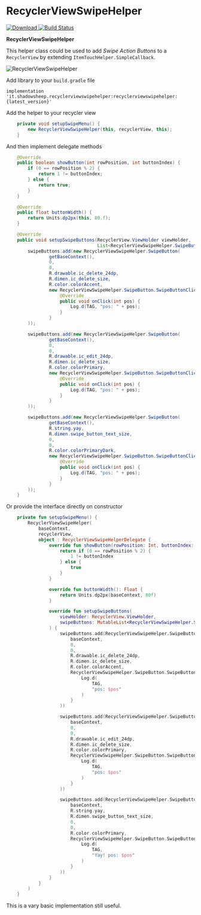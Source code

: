 # RecyclerViewSwipeHelper

[ ![Download](https://api.bintray.com/packages/shadowsheep/RecyclerViewSwipeHelper/RecyclerViewSwipeHelper/images/download.svg) ](https://bintray.com/shadowsheep/RecyclerViewSwipeHelper/RecyclerViewSwipeHelper/_latestVersion)
[![Build Status](https://travis-ci.org/shadowsheep1/RecyclerViewSwipeHelper.svg?branch=master)](https://travis-ci.org/shadowsheep1/RecyclerViewSwipeHelper)

**RecyclerViewSwipeHelper**

This helper class could be used to add *Swipe Action Buttons* to a `RecyclerView` by extending `ItemTouchHelper.SimpleCallback`.

![RecyclerViewSwipeHelper](https://www.shadowsheep.it/recyclerviewswipehelper_.gif)

Add library to your `build.gradle` file

```
implementation 'it.shadowsheep.recyclerviewswipehelper:recyclerviewswipehelper:{latest_version}'
```

Add the helper to your recycler view

```java
    private void setupSwipeMenu() {
        new RecyclerViewSwipeHelper(this, recyclerView, this);
    }
```

And then implement delegate methods

```java
    @Override
    public boolean showButton(int rowPosition, int buttonIndex) {
        if (0 == rowPosition % 2) {
            return 1 != buttonIndex;
        } else {
            return true;
        }
    }

    @Override
    public float buttonWidth() {
        return Units.dp2px(this, 80.f);
    }

    @Override
    public void setupSwipeButtons(RecyclerView.ViewHolder viewHolder,
                                  List<RecyclerViewSwipeHelper.SwipeButton> swipeButtons) {
        swipeButtons.add(new RecyclerViewSwipeHelper.SwipeButton(
                getBaseContext(),
                0,
                0,
                R.drawable.ic_delete_24dp,
                R.dimen.ic_delete_size,
                R.color.colorAccent,
                new RecyclerViewSwipeHelper.SwipeButton.SwipeButtonClickListener() {
                    @Override
                    public void onClick(int pos) {
                        Log.d(TAG, "pos: " + pos);
                    }
                }
        ));

        swipeButtons.add(new RecyclerViewSwipeHelper.SwipeButton(
                getBaseContext(),
                0,
                0,
                R.drawable.ic_edit_24dp,
                R.dimen.ic_delete_size,
                R.color.colorPrimary,
                new RecyclerViewSwipeHelper.SwipeButton.SwipeButtonClickListener() {
                    @Override
                    public void onClick(int pos) {
                        Log.d(TAG, "pos: " + pos);
                    }
                }
        ));

        swipeButtons.add(new RecyclerViewSwipeHelper.SwipeButton(
                getBaseContext(),
                R.string.yay,
                R.dimen.swipe_button_text_size,
                0,
                0,
                R.color.colorPrimaryDark,
                new RecyclerViewSwipeHelper.SwipeButton.SwipeButtonClickListener() {
                    @Override
                    public void onClick(int pos) {
                        Log.d(TAG, "pos: " + pos);
                    }
                }
        ));
    }
```

Or provide the interface directly on constructor

```kotlin
    private fun setupSwipeMenu() {
        RecyclerViewSwipeHelper(
            baseContext,
            recyclerView,
            object : RecyclerViewSwipeHelperDelegate {
                override fun showButton(rowPosition: Int, buttonIndex: Int): Boolean {
                    return if (0 == rowPosition % 2) {
                        1 != buttonIndex
                    } else {
                        true
                    }
                }

                override fun buttonWidth(): Float {
                    return Units.dp2px(baseContext, 80f)
                }

                override fun setupSwipeButtons(
                    viewHolder: RecyclerView.ViewHolder,
                    swipeButtons: MutableList<RecyclerViewSwipeHelper.SwipeButton>
                ) {
                    swipeButtons.add(RecyclerViewSwipeHelper.SwipeButton(
                        baseContext,
                        0,
                        0,
                        R.drawable.ic_delete_24dp,
                        R.dimen.ic_delete_size,
                        R.color.colorAccent,
                        RecyclerViewSwipeHelper.SwipeButton.SwipeButtonClickListener { pos ->
                            Log.d(
                                TAG,
                                "pos: $pos"
                            )
                        }
                    ))

                    swipeButtons.add(RecyclerViewSwipeHelper.SwipeButton(
                        baseContext,
                        0,
                        0,
                        R.drawable.ic_edit_24dp,
                        R.dimen.ic_delete_size,
                        R.color.colorPrimary,
                        RecyclerViewSwipeHelper.SwipeButton.SwipeButtonClickListener { pos ->
                            Log.d(
                                TAG,
                                "pos: $pos"
                            )
                        }
                    ))

                    swipeButtons.add(RecyclerViewSwipeHelper.SwipeButton(
                        baseContext,
                        R.string.yay,
                        R.dimen.swipe_button_text_size,
                        0,
                        0,
                        R.color.colorPrimary,
                        RecyclerViewSwipeHelper.SwipeButton.SwipeButtonClickListener { pos ->
                            Log.d(
                                TAG,
                                "Yay! pos: $pos"
                            )
                        }
                    ))
                }
            }
        )
    }
```

This is a vary basic implementation still useful.

